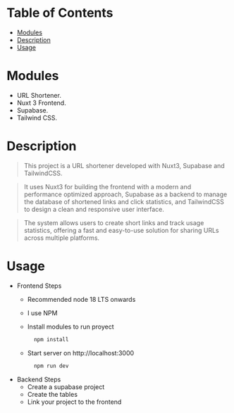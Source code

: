 # **Table of Contents**
  
 * [Modules](#modules)
 * [Description](#description)
 * [Usage](#usage)

# Modules

- URL Shortener.
- Nuxt 3 Frontend.
- Supabase.
- Tailwind CSS.

# Description

>This project is a URL shortener developed with Nuxt3, Supabase and TailwindCSS.

>It uses Nuxt3 for building the frontend with a modern and performance optimized approach, Supabase as a backend to manage the database of shortened links and click statistics, and TailwindCSS to design a clean and responsive user interface.

>The system allows users to create short links and track usage statistics, offering a fast and easy-to-use solution for sharing URLs across multiple platforms.

# Usage

- Frontend Steps
   - Recommended node 18 LTS onwards
   - I use NPM
      
   - Install modules to run proyect

      ```bash
        npm install
      ```
      
   - Start server on http://localhost:3000

      ```bash
        npm run dev
      ```
- Backend Steps
  - Create a supabase project
  - Create the tables
  - Link your project to the frontend

